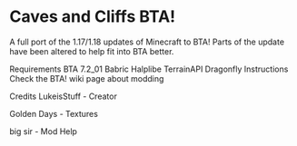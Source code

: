 # Caves and Cliffs BTA!

A full port of the 1.17/1.18 updates of Minecraft to BTA!
Parts of the update have been altered to help fit into BTA better.


Requirements
BTA 7.2_01
Babric
Halplibe
TerrainAPI
Dragonfly
Instructions
Check the BTA! wiki page about modding

Credits
LukeisStuff - Creator

Golden Days - Textures

big sir - Mod Help
